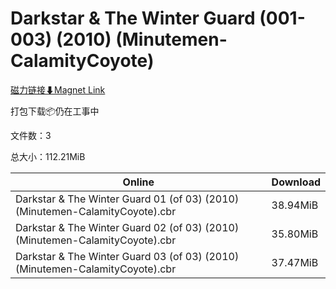 # Darkstar & The Winter Guard (001-003) (2010) (Minutemen-CalamityCoyote)

[磁力链接⬇Magnet Link](magnet:?xt=urn:btih:ebd90021302ae843d0543d0ecf1b197b6dce9c75&dn=Darkstar%20%26%20The%20Winter%20Guard%20%28001-003%29%20%282010%29%20%28Minutemen-CalamityCoyote%29)

打包下载📦仍在工事中

文件数：3

总大小：112.21MiB

Online | Download
--- | ---
Darkstar & The Winter Guard 01 (of 03) (2010) (Minutemen-CalamityCoyote).cbr | 38.94MiB
Darkstar & The Winter Guard 02 (of 03) (2010) (Minutemen-CalamityCoyote).cbr | 35.80MiB
Darkstar & The Winter Guard 03 (of 03) (2010) (Minutemen-CalamityCoyote).cbr | 37.47MiB